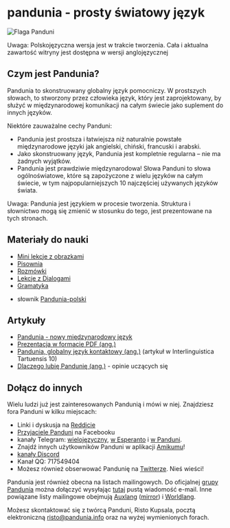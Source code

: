 pandunia - prosty światowy język
==================================

![](http://www.pandunia.info/bander/bander.png "Flaga Panduni")

Uwaga: Polskojęzyczna wersja jest w trakcie tworzenia. Cała i aktualna zawartość witryny jest dostępna w wersji anglojęzycznej

## Czym jest Pandunia?

Pandunia to skonstruowany globalny język pomocniczy. W prostszych słowach, to stworzony przez człowieka język, który jest zaprojektowany, by służyć w międzynarodowej komunikacji na całym świecie jako suplement do innych języków.

Niektóre zauważalne cechy Panduni:

- Pandunia jest prostsza i łatwiejsza niż naturalnie powstałe międzynarodowe języki jak angielski, chiński, francuski i arabski.
- Jako skonstruowany język, Pandunia jest kompletnie regularna – nie ma żadnych wyjątków.
- Pandunia jest prawdziwie międzynarodowa! Słowa Panduni to słowa ogólnoświatowe, które są zapożyczone z wielu języków na całym świecie, w tym najpopularniejszych 10 najczęściej używanych języków świata.


Uwaga: Pandunia jest językiem w procesie tworzenia. Struktura i słownictwo mogą się zmienić w stosunku do tego, jest prezentowane na tych stronach.


## Materiały do nauki

- [Mini lekcje z obrazkami](http://www.pandunia.info/pandunia/mini_darse.html)
- [Pisownia](abc.md)
- [Rozmówki](fraze.md)
- [Lekcje z Dialogami](darse.md)
- [Gramatyka](kanun.md)

<!--- [Słownik z możliwością wyszukiwania](tiddly.html)
- słownik [polski-Pandunia](polski-pandunia.md)-->
- słownik [Pandunia-polski](pandunia-polski.md)

<!--## Niefleksyjny dialekt

- [Niefleksyjna Pandunia](simpli_pandunia.html)
- [Zdania w Niefleksyjnej Panduni](simpli_pandunia_da_fraze.md)--->

## Artykuły

- [Pandunia - nowy międzynarodowy język](dunia_baxe.md)
- [Prezentacja w formacie PDF (ang.)](Pandunia-presentation.pdf)
- [Pandunia, globalny język kontaktowy (ang.)](http://www.pandunia.info/makala/Pandunia_in_Interlinguistica_Tartuensis_10.pdf) (artykuł w Interlinguistica Tartuensis 10)
- [Dlaczego lubię Pandunię (ang.)](http://www.pandunia.info/makala/Why_do_I_like_Pandunia.pdf) - opinie uczących się
<!---- [Esperanto vs. Pandunia](esperanti_i_pandunia.md)--->

## Dołącz do innych

Wielu ludzi już jest zainteresowanych Pandunią i mówi w niej. Znajdziesz fora Panduni w kilku miejscach:

- Linki i dyskusja na [Reddicie](https://www.reddit.com/r/pandunia/)
- [Przyjaciele Panduni](http://www.facebook.com/groups/pandunia) na Facebooku
- kanały Telegram: [wielojęzyczny](https://t.me/joinchat/AAAAAEPVsifmS6xRLAlxVA), [w Esperanto](https://telegram.me/joinchat/APGe_EEjdrXFNPU02vKWSg) i [w Panduni](https://t.me/joinchat/AAAAAENlKqzlMtGkrmf5rg).
- Znajdź innych użytkowników Panduni w aplikacji [Amikumu](https://amikumu.com/)!
- [kanały Discord](https://discord.gg/uk36mn8)
- Kanał QQ: 717549404
- Możesz również obserwować Pandunię na [Twitterze](https://twitter.com/pandunia_). Nieś wieści!


Pandunia jest również obecna na listach mailingowych. Do oficjalnej [grupy Pandunia](https://groups.yahoo.com/neo/groups/pandunia/info) można dołączyć wysyłając [tutaj](mailto:pandunia-subscribe@yahoogroups.com) pustą wiadomość e-mail. Inne powiązane listy mailingowe obejmują [Auxlang](https://listserv.brown.edu/archives/auxlang.html) ([mirror](https://groups.yahoo.com/neo/groups/Auxlang/conversations/messages)) i [Worldlang](https://groups.yahoo.com/neo/groups/Worldlanglist/conversations/messages).

Możesz skontaktować się z twórcą Panduni, Risto Kupsala, pocztą elektroniczną [risto@pandunia.info](mailto:risto@pandunia.info) oraz na wyżej wymienionych forach.

